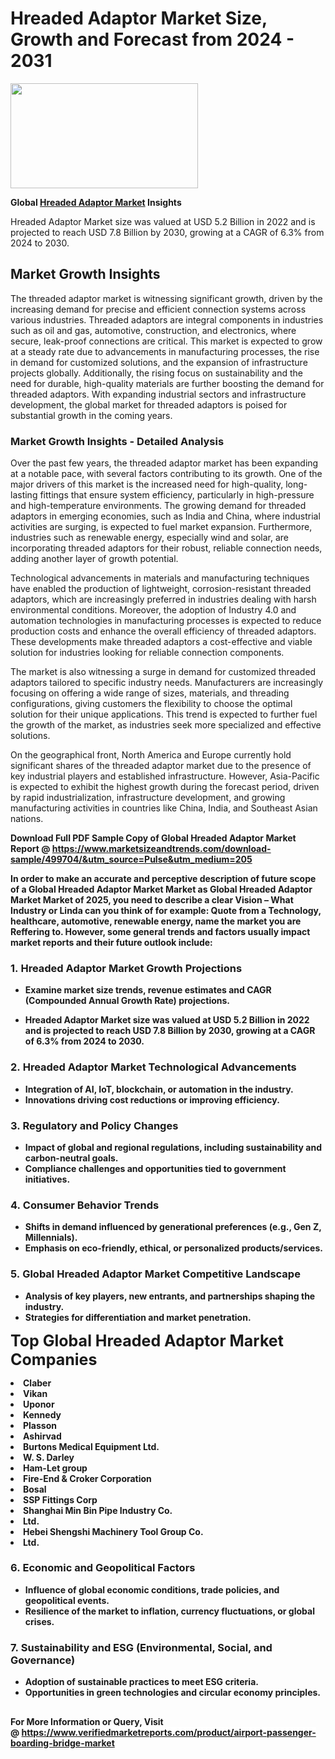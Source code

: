<H1>Hreaded Adaptor Market Size, Growth and Forecast from 2024 - 2031</H1><img class="aligncenter size-medium wp-image-584254" src="https://thirdeyenews.in/wp-content/uploads/2024/09/Global-Market-Research-300x168.jpeg" alt="" width="300" height="168" /><p><strong>Global&nbsp;<a href="https://www.marketsizeandtrends.com/download-sample/499704/&amp;utm_source=Pulse&amp;utm_medium=205">Hreaded Adaptor Market</a> Insights</strong></p><p>Hreaded Adaptor Market size was valued at USD 5.2 Billion in 2022 and is projected to reach USD 7.8 Billion by 2030, growing at a CAGR of 6.3% from 2024 to 2030.</p><p><h2>Market Growth Insights</h2> <p>The threaded adaptor market is witnessing significant growth, driven by the increasing demand for precise and efficient connection systems across various industries. Threaded adaptors are integral components in industries such as oil and gas, automotive, construction, and electronics, where secure, leak-proof connections are critical. This market is expected to grow at a steady rate due to advancements in manufacturing processes, the rise in demand for customized solutions, and the expansion of infrastructure projects globally. Additionally, the rising focus on sustainability and the need for durable, high-quality materials are further boosting the demand for threaded adaptors. With expanding industrial sectors and infrastructure development, the global market for threaded adaptors is poised for substantial growth in the coming years. <p><strong></strong></p> <h3>Market Growth Insights - Detailed Analysis</h3> <p>Over the past few years, the threaded adaptor market has been expanding at a notable pace, with several factors contributing to its growth. One of the major drivers of this market is the increased need for high-quality, long-lasting fittings that ensure system efficiency, particularly in high-pressure and high-temperature environments. The growing demand for threaded adaptors in emerging economies, such as India and China, where industrial activities are surging, is expected to fuel market expansion. Furthermore, industries such as renewable energy, especially wind and solar, are incorporating threaded adaptors for their robust, reliable connection needs, adding another layer of growth potential.</p> <p>Technological advancements in materials and manufacturing techniques have enabled the production of lightweight, corrosion-resistant threaded adaptors, which are increasingly preferred in industries dealing with harsh environmental conditions. Moreover, the adoption of Industry 4.0 and automation technologies in manufacturing processes is expected to reduce production costs and enhance the overall efficiency of threaded adaptors. These developments make threaded adaptors a cost-effective and viable solution for industries looking for reliable connection components.</p> <p>The market is also witnessing a surge in demand for customized threaded adaptors tailored to specific industry needs. Manufacturers are increasingly focusing on offering a wide range of sizes, materials, and threading configurations, giving customers the flexibility to choose the optimal solution for their unique applications. This trend is expected to further fuel the growth of the market, as industries seek more specialized and effective solutions.</p> <p>On the geographical front, North America and Europe currently hold significant shares of the threaded adaptor market due to the presence of key industrial players and established infrastructure. However, Asia-Pacific is expected to exhibit the highest growth during the forecast period, driven by rapid industrialization, infrastructure development, and growing manufacturing activities in countries like China, India, and Southeast Asian nations.</p> <p><strong></p><p><span class=""><strong>Download Full PDF Sample Copy of Global Hreaded Adaptor Market Report</strong> @ <a href="https://www.marketsizeandtrends.com/download-sample/499704/&amp;utm_source=Pulse&amp;utm_medium=205" target="_blank">https://www.marketsizeandtrends.com/download-sample/499704/&amp;utm_source=Pulse&amp;utm_medium=205</a></span></p><p>In order to make an accurate and perceptive description of future scope of a Global&nbsp;Hreaded Adaptor Market Market as Global&nbsp;Hreaded Adaptor Market Market of 2025, you need to describe a clear Vision &ndash; What Industry or Linda can you think of for example: Quote from a Technology, healthcare, automotive, renewable energy, name the market you are Reffering to. However, some general trends and factors usually impact market reports and their future outlook include:</p><h3>1.&nbsp;<strong>Hreaded Adaptor Market Growth Projections</strong></h3><ul><li>Examine market size trends, revenue estimates and CAGR (Compounded Annual Growth Rate) projections.</li><li><p>Hreaded Adaptor Market size was valued at USD 5.2 Billion in 2022 and is projected to reach USD 7.8 Billion by 2030, growing at a CAGR of 6.3% from 2024 to 2030.</p></li></ul><h3>2.&nbsp;<strong>Hreaded Adaptor Market Technological Advancements</strong></h3><ul><li>Integration of AI, IoT, blockchain, or automation in the industry.</li><li>Innovations driving cost reductions or improving efficiency.</li></ul><h3>3.&nbsp;<strong>Regulatory and Policy Changes</strong></h3><ul><li>Impact of global and regional regulations, including sustainability and carbon-neutral goals.</li><li>Compliance challenges and opportunities tied to government initiatives.</li></ul><h3>4.&nbsp;<strong>Consumer Behavior Trends</strong></h3><ul><li>Shifts in demand influenced by generational preferences (e.g., Gen Z, Millennials).</li><li>Emphasis on eco-friendly, ethical, or personalized products/services.</li></ul><h3>5.&nbsp;<strong>Global Hreaded Adaptor Market Competitive Landscape</strong></h3><ul><li>Analysis of key players, new entrants, and partnerships shaping the industry.</li><li>Strategies for differentiation and market penetration.</li></ul><p data-pm-slice="1 1 []"><span style="color: inherit; font-family: inherit; font-size: 25px;">Top Global Hreaded Adaptor Market Companies</span></p><div class="" data-test-id=""><p><li>Claber</li><li> Vikan</li><li> Uponor</li><li> Kennedy</li><li> Plasson</li><li> Ashirvad</li><li> Burtons Medical Equipment Ltd.</li><li> W. S. Darley</li><li> Ham-Let group</li><li> Fire-End & Croker Corporation</li><li> Bosal</li><li> SSP Fittings Corp</li><li> Shanghai Min Bin Pipe Industry Co.</li><li> Ltd.</li><li> Hebei Shengshi Machinery Tool Group Co.</li><li> Ltd.</li></p></div><h3>6.&nbsp;<strong>Economic and Geopolitical Factors</strong></h3><ul><li>Influence of global economic conditions, trade policies, and geopolitical events.</li><li>Resilience of the market to inflation, currency fluctuations, or global crises.</li></ul><h3>7.&nbsp;<strong>Sustainability and ESG (Environmental, Social, and Governance)</strong></h3><ul><li>Adoption of sustainable practices to meet ESG criteria.</li><li>Opportunities in green technologies and circular economy principles.</li></ul><h2><strong style="font-size: 14px;">For More Information or Query, Visit @&nbsp;</strong><a style="background-color: #ffffff; font-size: 14px;" href="https://www.marketsizeandtrends.com/report/hreaded-adaptor-market/" target="_blank">https://www.verifiedmarketreports.com/product/airport-passenger-boarding-bridge-market</a></h2>
